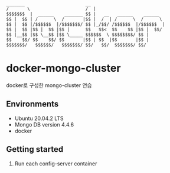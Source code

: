 ```
_______                       __                           
/       \                     /  |                          
$$$$$$$  |  ______    _______ $$ |   __   ______    ______  
$$ |  $$ | /      \  /       |$$ |  /  | /      \  /      \ 
$$ |  $$ |/$$$$$$  |/$$$$$$$/ $$ |_/$$/ /$$$$$$  |/$$$$$$  |
$$ |  $$ |$$ |  $$ |$$ |      $$   $$<  $$    $$ |$$ |  $$/ 
$$ |__$$ |$$ \__$$ |$$ \_____ $$$$$$  \ $$$$$$$$/ $$ |      
$$    $$/ $$    $$/ $$       |$$ | $$  |$$       |$$ |      
$$$$$$$/   $$$$$$/   $$$$$$$/ $$/   $$/  $$$$$$$/ $$/   

```

# docker-mongo-cluster
docker로 구성한 mongo-cluster 연습

## Environments
 - Ubuntu 20.04.2 LTS
 - Mongo DB version 4.4.6
 - docker

## Getting started
1. Run each config-server container 

